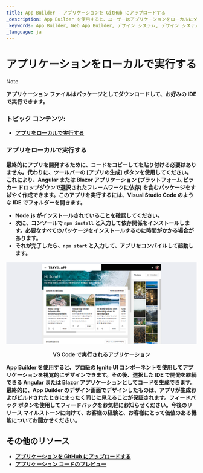 ```yaml
---
title: App Builder - アプリケーションを GitHub にアップロードする
_description: App Builder を使用すると、ユーザーはアプリケーションをローカルにダウンロードするか、GitHub リポジトリにアップロードするかを選択できます。
_keywords: App Builder, Web App Builder, デザイン システム, デザイン システム UX, UI キット, Sketch, Ignite UI for Angular, Ignite UI for Blazor, Sketch to Angular, Angular, Angular デザイン システム, Sketch から コードをエクスポート, Angular 用のデザイン キット, Sketch UI キット
_language: ja
---
```

# アプリケーションをローカルで実行する

> [!NOTE]
><b>アプリケーション ファイルはパッケージとしてダウンロードして、お好みの IDE で実行できます。


### トピック コンテンツ:
* <a href="#Run-the-app-locally">アプリをローカルで実行する</a>

### アプリをローカルで実行する
最終的にアプリを開発するために、コードをコピーしてを貼り付ける必要はありません。代わりに、ツールバーの [アプリの生成] ボタンを使用してください。これにより、Angular または Blazor アプリケーション (プラットフォーム ピッカー ドロップダウンで選択されたフレームワークに依存) を含むパッケージをすばやく作成できます。このアプリを実行するには、Visual Studio Code のような IDE でフォルダーを開きます。

* Node.js がインストールされていることを確認してください。<br>
* 次に、コンソールで `npm install` と入力して依存関係をインストールします。必要なすべてのパッケージをインストールするのに時間がかかる場合があります。<br>
* それが完了したら、`npm start` と入力して、アプリをコンパイルして起動します。<br>
 
 
<img class="responsive-img" src="../images/App-VSCode-Indigo-Design-App-Builder2.png" srcset="../images/App-VSCode-Indigo-Design-App-Builder @2x.png 2x" />
<p style="text-align:center;">VS Code で実行されるアプリケーション</p>

App Builder を使用すると、プロ級の Ignite UI コンポーネントを使用してアプリケーションを視覚的にデザインできます。その後、選択した IDE で開発を継続できる Angular または Blazor アプリケーションとしてコードを生成できます。最終的に、App Builder のデザイン画面でデザインしたものは、アプリが生成およびビルドされたときにまったく同じに見えることが保証されます。フィードバック ボタンを使用してフィードバックをお気軽にお知らせください。今後のリリース マイルストーンに向けて、お客様の経験と、お客様にとって価値のある機能についてお聞かせください。 


## その他のリソース

<div class="divider--half"></div>

* [アプリケーションを GitHub にアップロードする](upload-application-to-github.md)
* [アプリケーション コードのプレビュー](../preview-code.md)
